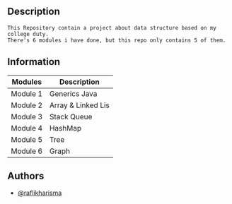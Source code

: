 
## Description

    This Repository contain a project about data structure based on my college duty. 
    There's 6 modules i have done, but this repo only contains 5 of them.

## Information

| **Modules** | **Description** |
|-------------|-----------------|
| Module 1    | Generics Java  |
| Module 2    | Array & Linked Lis  |
| Module 3    | Stack Queue       |
| Module 4    | HashMap         |
| Module 5    | Tree        |
| Module 6    | Graph        |

  

## Authors

- [@raflikharisma](https://www.github.com/raflikharisma)

